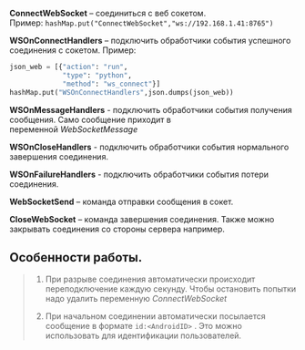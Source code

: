 **ConnectWebSocket** – соединиться с веб сокетом. Пример: `hashMap.put("ConnectWebSocket","ws://192.168.1.41:8765")`

**WSOnConnectHandlers** – подключить обработчики события успешного соединения с сокетом.
Пример: 
```python
json_web = [{"action": "run",
			 "type": "python",
			 "method": "ws_connect"}]
hashMap.put("WSOnConnectHandlers",json.dumps(json_web))
```

**WSOnMessageHandlers** - подключить обработчики события получения сообщения. Само сообщение приходит в переменной _WebSocketMessage_

**WSOnCloseHandlers** - подключить обработчики события нормального завершения соединения.

**WSOnFailureHandlers** - подключить обработчики события потери соединения.

**WebSocketSend** – команда отправки сообщения в сокет.

**CloseWebSocket** – команда завершения соединения. Также можно закрывать соединения со стороны сервера например.

## Особенности работы.[](https://uitxt.readthedocs.io/ru/latest/sockets.html#id3 "Link to this heading")

> 1. При разрыве соединения автоматически происходит переподключение каждую секунду. Чтобы остановить попытки надо удалить переменную _ConnectWebSocket_
>     
> 2. При начальном соединении автоматически посылается сообщение в формате `id:<AndroidID>` . Это можно использовать для идентификации пользователей.